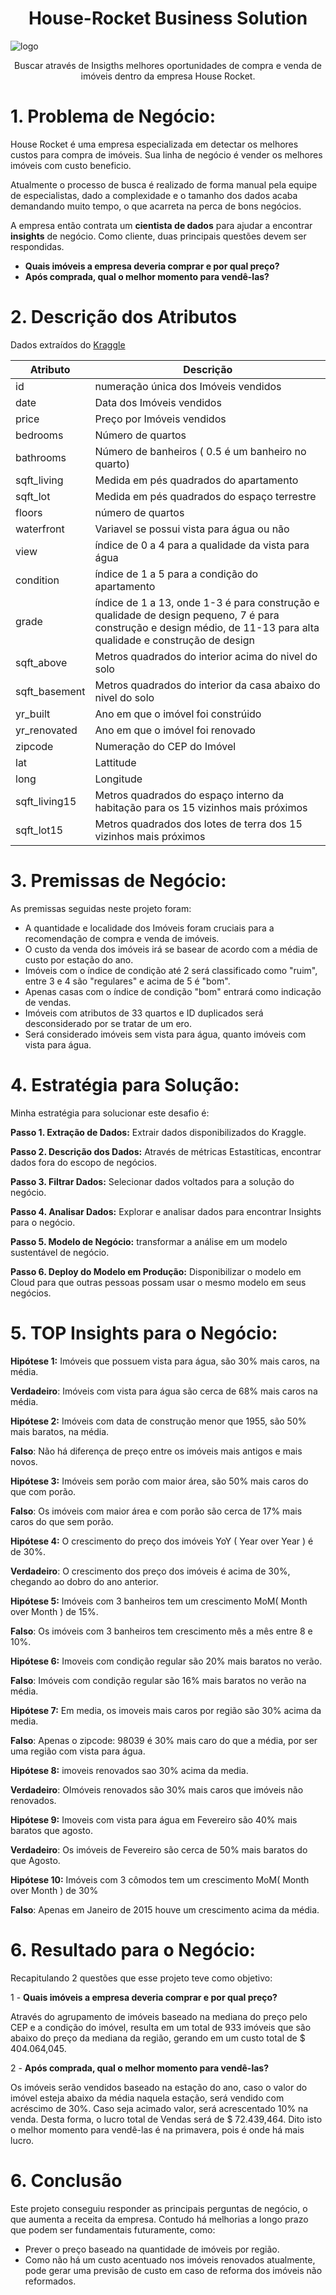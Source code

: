 <h1 align="center">House-Rocket Business Solution</h1>

<img src="https://user-images.githubusercontent.com/71949871/111184181-78e4a500-858f-11eb-9ed8-9888964ed06d.png" alt="logo" style="zoom:100%;" />

<p align="center">Buscar através de Insigths melhores oportunidades de compra e venda de imóveis dentro da empresa House Rocket.</p> 

# 1. **Problema de Negócio:**

House Rocket é uma empresa especializada em detectar os melhores custos para compra de imóveis. Sua linha de negócio é vender os melhores imóveis com custo beneficio.

Atualmente o processo de busca é realizado de forma manual pela equipe de especialistas, dado a complexidade e o tamanho dos dados acaba demandando muito tempo, o que acarreta na perca de bons negócios.

A empresa então contrata um **cientista de dados** para ajudar a encontrar **insights** de negócio. Como cliente, duas principais questões devem ser respondidas.

  - **Quais imóveis a empresa deveria comprar e por qual preço?**
  - **Após comprada, qual o melhor momento para vendê-las?** 

# 2. **Descrição dos Atributos**

Dados extraídos do [Kraggle](https://www.kaggle.com/datasets/harlfoxem/housesalesprediction)

| Atributo | Descrição |
|---|---|
| id | numeração única dos Imóveis vendidos|
| date | Data dos Imóveis vendidos |
| price | Preço por Imóveis vendidos |
| bedrooms | Número de quartos |
| bathrooms | Número de banheiros ( 0.5 é um banheiro no quarto)|
| sqft_living | Medida em pés quadrados do apartamento |
| sqft_lot | Medida em pés quadrados do espaço terrestre |
| floors | número de quartos |
| waterfront | Variavel se possui vista para água ou não |
| view | índice de 0 a 4 para a qualidade da vista para água |
| condition  | índice de 1 a 5 para a condição do apartamento |
| grade  | índice de 1 a 13, onde 1-3 é para construção e  qualidade de design pequeno, 7 é para construção e design médio, de 11-13 para alta qualidade e construção     de design |
| sqft_above | Metros quadrados do interior acima do nivel do solo |
| sqft_basement | Metros quadrados do interior da casa abaixo do nivel do solo |
| yr_built | Ano em que o imóvel foi constrúido |
| yr_renovated | Ano em que o imóvel foi renovado |
| zipcode | Numeração do CEP do Imóvel |
| lat | Lattitude |
| long | Longitude |
| sqft_living15 | Metros quadrados do espaço interno da habitação para os 15 vizinhos mais próximos |
| sqft_lot15 | Metros quadrados dos lotes de terra dos 15 vizinhos mais próximos |




# 3. **Premissas de Negócio:**

As premissas seguidas neste projeto foram:

- A quantidade e localidade dos Imóveis foram cruciais para a recomendação de compra e venda de imóveis.
- O custo da venda dos imóveis irá se basear de acordo com a média de custo por estação do ano.
- Imóveis com o índice de condição até 2 será classificado como "ruim", entre 3 e 4 são "regulares" e acima de 5 é "bom".
- Apenas casas com o índice de condição "bom" entrará como indicação de vendas.
- Imóveis com atributos de 33 quartos e ID duplicados será desconsiderado por se tratar de um ero.
- Será considerado imóveis sem vista para água, quanto imóveis com vista para água.


# 4. **Estratégia para Solução:**

Minha estratégia para solucionar este desafio é:

**Passo 1. Extração de Dados:** Extrair dados disponibilizados do Kraggle.

**Passo 2. Descrição dos Dados:** Através de métricas Estastíticas, encontrar dados fora do escopo de negócios.

**Passo 3. Filtrar Dados:** Selecionar dados voltados para a solução do negócio.

**Passo 4. Analisar Dados:** Explorar e analisar dados para encontrar Insights para o negócio.

**Passo 5. Modelo de Negócio:** transformar a análise em um modelo sustentável de negócio.

**Passo 6. Deploy do Modelo em Produção:** Disponibilizar o modelo em Cloud para que outras pessoas possam usar o mesmo modelo em seus negócios.


# 5. **TOP Insights para o Negócio:**

**Hipótese 1:** Imóveis que possuem vista para água, são 30% mais caros, na média.

**Verdadeiro**: Imóveis com vista para água são cerca de 68% mais caros na média.

**Hipótese 2:** Imóveis com data de construção menor que 1955, são 50% mais baratos, na média.

**Falso**: Não há diferença de preço entre os imóveis mais antigos e mais novos.

**Hipótese 3:** Imóveis sem porão com maior área, são 50% mais caros do que com porão.

**Falso**: Os imóveis com maior área e com porão são cerca de 17% mais caros do que sem porão.

**Hipótese 4:** O crescimento do preço dos imóveis YoY ( Year over Year ) é de 30%.

**Verdadeiro**: O crescimento dos preço dos imóveis é acima de 30%, chegando ao dobro do ano anterior.

**Hipótese 5:** Imóveis com 3 banheiros tem um crescimento MoM( Month over Month ) de 15%.

**Falso**: Os imóveis com 3 banheiros tem crescimento mês a mês entre 8 e 10%.

**Hipótese 6:** Imoveis com condição regular são 20% mais baratos no verão.

**Falso**: Imóveis com condição regular são 16% mais baratos no verão na média.

**Hipótese 7:** Em media, os imoveis mais caros por região são 30% acima da media.

**Falso**: Apenas o zipcode: 98039 é 30% mais caro do que a média, por ser uma região com vista para água.

**Hipótese 8:** imoveis renovados sao 30% acima da media.

**Verdadeiro**: OImóveis renovados são 30% mais caros que imóveis não renovados.

**Hipótese 9:** Imoveis com vista para água em Fevereiro são 40% mais baratos que agosto.

**Verdadeiro**: Os imóveis de Fevereiro são cerca de 50% mais baratos do que Agosto.

**Hipótese 10:** Imóveis com 3 cômodos tem um crescimento MoM( Month over Month ) de 30%

**Falso**: Apenas em Janeiro de 2015 houve um crescimento acima da média.


# 6. **Resultado para o Negócio:**

Recapitulando 2 questões que esse projeto teve como objetivo:

1 - **Quais imóveis a empresa deveria comprar e por qual preço?**

Através do agrupamento de imóveis baseado na mediana do preço pelo CEP e a condição do imóvel, resulta em um total de 933 imóveis que são abaixo do preço da mediana da região, gerando em um custo total de $ 404.064,045.

2 - **Após comprada, qual o melhor momento para vendê-las?**

Os imóveis serão vendidos baseado na estação do ano, caso o valor do imóvel esteja abaixo da média naquela estação, será vendido com acréscimo de 30%. Caso seja acimado valor, será acrescentado 10% na venda. Desta forma, o lucro total de Vendas será de $ 72.439,464. Dito isto o melhor momento para vendê-las é na primavera, pois é onde há mais lucro.


# 6. **Conclusão**

Este projeto conseguiu responder as principais perguntas de negócio, o que aumenta a receita da empresa. Contudo há melhorias a longo prazo que podem ser fundamentais futuramente, como:

 - Prever o preço baseado na quantidade de imóveis por região.
 - Como não há um custo acentuado nos imóveis renovados atualmente, pode gerar uma previsão de custo em caso de reforma dos imóveis não reformados.



